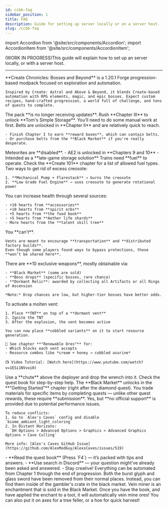 ```yaml
---
id: ccbb-faq
sidebar_position: 1
title: FAQ
description: Guide for setting up server locally or on a server host.
slug: /ccbb-faq
---
```

import Accordion from '@site/src/components/Accordion';
import AccordionItem from '@site/src/components/AccordionItem';


(WORK IN PROGRESS)This guide will explain how to set up an server locally, or with a server host.

---

<Accordion>
  <AccordionItem header="What is Create Chronicles?">
    **Create Chronicles: Bosses and Beyond** is a 1.20.1 Forge <span className="bold-primary">progression-based modpack</span> focused on <span className="bold-primary">exploration and automation</span>.

    Inspired by Create: Astral and Above & Beyond, it blends Create-based automation with RPG elements, magic, and epic bosses. Expect custom recipes, hand-crafted progression, a world full of challenge, and tons of quests to complete.
  </AccordionItem>
  <AccordionItem header="Will it receive updates?">
    The pack **is no longer receiving updates**.
  </AccordionItem>
  <AccordionItem header="What's the best early game storage solution?">
    Rush **Chapter III** to unlock **Tom's Simple Storage**.
  </AccordionItem>
  <AccordionItem header="How am I going to automate stuff if I don't have access to belts?">
    You’ll need to do some manual work at first. Belts are unlocked in **Chapter II** and are relatively quick to reach.

    - Finish Chapter I to earn **reward boxes**, which can contain belts.
    - Or purchase belts from the **Black Market** if you're really desperate.
  </AccordionItem>
  <AccordionItem header="Why don't I find any meteorites from AE2?">
    Meteorites are **disabled**.
    - AE2 is unlocked in **Chapters 9 and 10**
    - Intended as a **late-game storage solution**
  </AccordionItem>
  <AccordionItem header="My train doesn’t run. Why?">
    Trains need **fuel** to operate.  
    Check the **Create 101** chapter for a list of allowed fuel types.
  </AccordionItem>
  <AccordionItem header="How can I process extra creosote?">
    Two ways to get rid of excess creosote:

    1. **Mechanical Pump + Flarestack** → burns the creosote  
    2. **Low Grade Fuel Engine** → uses creosote to generate rotational power
  </AccordionItem>
  <AccordionItem header="How can I increase my health?">
    You can increase health through several sources:

    - +10 hearts from **accessories**
    - +10 hearts from **spirit orbs**
    - +5 hearts from **the food book**
    - +5 hearts from **Aether life shards**
    - More hearts from the **talent skill tree**
  </AccordionItem>
  <AccordionItem header="How do I activate a molten vent? How do they work?">
    You **can't**.

    Vents are meant to encourage **transportation** and **distributed factory builds**.  
    Even though some players found ways to bypass protections, those **won’t be shared here**.
  </AccordionItem>
  <AccordionItem header="Where do I find legendary weapons from Simply Swords?">
    There are **10 exclusive weapons**, mostly obtainable via:

    - **Black Market** (some are sold)
    - **Boss drops** (specific bosses, rare chance)
    - **Dormant Relic**: awarded by collecting all Artifacts or all Rings of Ascension

    *Note:* Drop chances are low, but higher-tier bosses have better odds.
  </AccordionItem>
  <AccordionItem header="How do I activate a molten vent?">
    To activate a molten vent:

    1. Place **TNT** on top of a **dormant vent**
    2. Ignite the TNT
    3. After the explosion, the vent becomes active

    You can now place **cobbled variants** on it to start resource generation.

    📘 See chapter **"Renewable Ores"** for:
    - Which blocks each vent accepts
    - Resource combos like *cream + honey → cobbled asurine*

    📺 Video Tutorial: [Watch here](https://www.youtube.com/watch?v=1ESi1NVvoi0)
  </AccordionItem>
  <AccordionItem header="How do I put a wrench in the deployer's hand?">
    Use a **chute** above the deployer and drop the wrench into it.  
    Check the quest book for step-by-step help.
  </AccordionItem>
  <AccordionItem header="How do I unlock the black market?">
    The **Black Market** unlocks in the **"Getting Started"** chapter (right after the diamond quest).  
    You trade materials for specific items by completing quests — unlike other quest rewards, these require **submission**.

  </AccordionItem>
  <AccordionItem header="Is the pack compatible with Distant Horizons?">
    Yes, but **no official support** is provided due to potential performance issues.

    To reduce conflicts:
    1. Go to `Alex's Caves` config and disable `biome_ambient_light_coloring`
    2. In Distant Horizons:  
      `DH Options > Advanced Options > Graphics > Advanced Graphics Options > Cave Culling`

    More info: [Alex's Caves GitHub Issue](https://github.com/AlexModGuy/AlexsCaves/issues/519)

  </AccordionItem>
  <AccordionItem header="🤔 How to avoid asking questions?">
    - **Read the quest book** (Press `F4`) — it’s packed with tips and answers.
    - **Use search in Discord** — your question might’ve already been asked and answered.
    - Stay creative! Everything can be automated from Chapter 1 through the end of progression.
  </AccordionItem>
  <AccordionItem header="Where is Burst Glyph/Glass Sword?">
    Both the burst glyph and glass sword have been removed from their normal places. Instead, you can find them inside of the gambler's crate in the black market.
  </AccordionItem>
  <AccordionItem header="How can I use vein mine?">
    Vein miner is an enchantment that is sold in the Black Market. Once you have the book, and have applied the enchant to a tool, it will automatically vein mine ores! You can also put it on axes for a tree feller, or a hoe for quick harvest!
  </AccordionItem>
</Accordion>